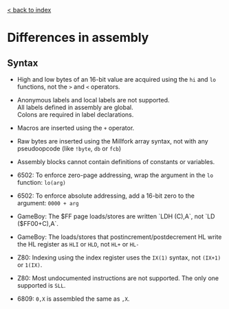 [< back to index](../doc_index.md)

# Differences in assembly

## Syntax

* High and low bytes of an 16-bit value are acquired using the `hi` and `lo` functions, not the `>` and `<` operators.

* Anonymous labels and local labels are not supported.  
All labels defined in assembly are global.   
Colons are required in label declarations.

* Macros are inserted using the `+` operator.

* Raw bytes are inserted using the Millfork array syntax, not with any pseudoopcode (like `!byte`, `db` or `fcb`)

* Assembly blocks cannot contain definitions of constants or variables.

* 6502: To enforce zero-page addressing, wrap the argument in the `lo` function: `lo(arg)`

* 6502: To enforce absolute addressing, add a 16-bit zero to the argument: `0000 + arg`

* GameBoy: The $FF page loads/stores are written `LDH (C),A`, not `LD ($FF00+C),A`.

* GameBoy: The loads/stores that postincrement/postdecrement HL write the HL register as `HLI` or `HLD`, not `HL+` or `HL-`

* Z80: Indexing using the index register uses the `IX(1)` syntax, not `(IX+1)` or `1(IX)`.

* Z80: Most undocumented instructions are not supported. The only one supported is `SLL`.

* 6809: `0,X` is assembled the same as `,X`.

  

